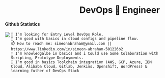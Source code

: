  <h1 align='right'>DevOps 🚀 Engineer</h1>
 <h4 align='left'>Github Statistics</h4>
 <img align='left' src='https://github-readme-stats.vercel.app/api?username=simeonabe&theme=algolia&show_icons=true'/>
 <!--<p align='center'><hr/></p>-->
<!--<img 'width='100%' src='Secreatstuff/nnetwork.gif'/>
<img 'width='100%' src='Secreatstuff/compute.gif'/>-->
 <!--<img src='https://github-readme-stats.vercel.app/api/top-langs/?username=simyking&layout=compact&theme=algolia'/>-->

   
    👯 I’m looking for Entry Level DevOps Role. 
    🤔 I’m good with basics in cloud configs and pipeline flow.
    📫 How to reach me: simeonabraham@ymail.com || https://www.linkedin.com/in/simeon-abraham-501226b2
    🤔 I’m knowledgalbe in basics and i Could use Some Colaboration with Scripting, Prototype Deployments.
    🌱 I’m good in basics Toolchain integration (AWS, GCP, Azure, IBM Cloud, Alibaba Cloud, Gitlab, Jenkins, Openshift, WordPress) & learning futher of DevOps Stack 

<!--
**simeonabe/simeonabe** is a ✨ _special_ ✨ repository because its `README.md` (this file) appears on your GitHub profile.

Here are some ideas to get you started:

- 🔭 I’m currently working on ...
- 🌱 I’m currently learning ...
- 👯 I’m looking to collaborate on ...
- 🤔 
- 💬 Ask me about ...
- 📫 How to reach me: ...
- 😄 Pronouns: ...
- ⚡ Fun fact: ...
-->
